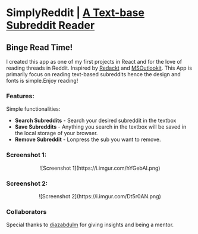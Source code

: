 # SimplyReddit | [A Text-base Subreddit Reader](https://raiden808.github.io/simplyreddit/)

## Binge Read Time!
I created this app as one of my first projects in React and for the love of reading threads in Reddit.
Inspired by [Redackt](https://github.com/romanparkhomenko/Redackt) and  [MSOutlookit](https://github.com/pcottle/MSOutlookit). This App is primarily focus on reading text-based subreddits hence the design and fonts is simple.Enjoy reading!

### Features:
Simple functionalities:
- **Search Subreddits** - Search your desired subreddit in the textbox
- **Save Subreddits** - Anything you search in the textbox will be saved in the local storage of your browser.
- **Remove Subreddit** - Lonpress the sub you want to remove.


### Screenshot 1:
<center>![Screenshot 1](https://i.imgur.com/hYGebAI.png)</center>

### Screenshot 2:
<center>![Screenshot 2](https://i.imgur.com/Dt5r0AN.png)</center>

### Collaborators
Special thanks to [diazabdulm](https://github.com/diazabdulm) for giving insights and being a mentor.